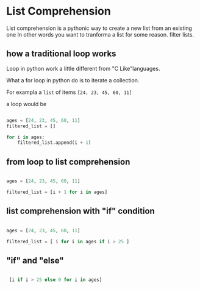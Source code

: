 # List Comprehension

List comprehension is a pythonic way to create a new list from an existing one
In other words you want to tranforma a list for some reason. 
filter lists.

## how a traditional loop works

Loop in python work a little different from "C Like"languages.

What a for loop in python do is to iterate a collection.

For exampla a `list` of items `[24, 23, 45, 60, 11]`

a loop would be 

```python

ages = [24, 23, 45, 60, 11]
filtered_list = []

for i in ages:
    filtered_list.append(i + 1)

```

## from loop to list comprehension

```python

ages = [24, 23, 45, 60, 11]

filtered_list = [i + 1 for i in ages]

```

## list comprehension with "if" condition

```python

ages = [24, 23, 45, 60, 11]

filtered_list = [ i for i in ages if i > 25 ]

```

## "if" and  "else"

```python

 [i if i > 25 else 0 for i in ages]

```

